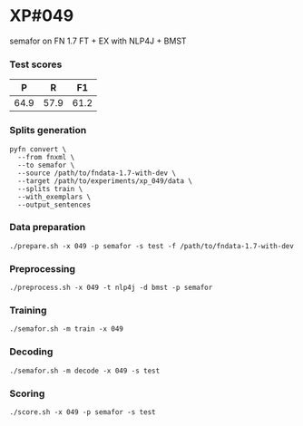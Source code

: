 # XP\#049

semafor on FN 1.7 FT + EX with NLP4J + BMST

### Test scores
| P | R | F1 |
| --- | --- | --- |
| 64.9 | 57.9 | 61.2 |

### Splits generation
```
pyfn convert \
  --from fnxml \
  --to semafor \
  --source /path/to/fndata-1.7-with-dev \
  --target /path/to/experiments/xp_049/data \
  --splits train \
  --with_exemplars \
  --output_sentences
```

### Data preparation
```
./prepare.sh -x 049 -p semafor -s test -f /path/to/fndata-1.7-with-dev
```

### Preprocessing
```
./preprocess.sh -x 049 -t nlp4j -d bmst -p semafor
```

### Training
```
./semafor.sh -m train -x 049
```

### Decoding
```
./semafor.sh -m decode -x 049 -s test
```

### Scoring
```
./score.sh -x 049 -p semafor -s test
```
